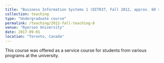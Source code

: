 ```yaml
---
title: "Business Information Systems 1 (DIT037, Fall 2012, approx. 60 students)"
collection: teaching
type: "Undergraduate course"
permalink: /teaching/2012-fall-teaching-8
venue: "Ryerson University"
date: 2017-09-01
location: "Toronto, Canada"
---
```

This course was offered as a service course for students from various programs at the university.
